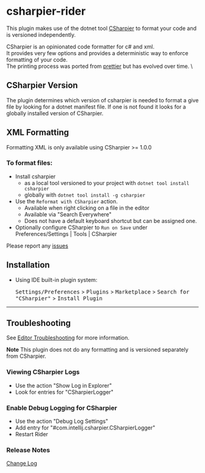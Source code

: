 # csharpier-rider

<!-- Plugin description -->

This plugin makes use of the dotnet tool [CSharpier](https://github.com/belav/csharpier) to format your code and is versioned independently.

CSharpier is an opinionated code formatter for c# and xml. \
It provides very few options and provides a deterministic way to enforce formatting of your code. \
The printing process was ported from [prettier](https://prettier.io) but has evolved over time. \

## CSharpier Version

The plugin determines which version of csharpier is needed to format a give file by looking for a dotnet manifest file. If one is not found it looks for a globally installed version of CSharpier.

## XML Formatting
Formatting XML is only available using CSharpier >= 1.0.0

### To format files:

- Install csharpier
  - as a local tool versioned to your project with `dotnet tool install csharpier`
  - globally with `dotnet tool install -g csharpier`
- Use the `Reformat with CSharpier` action.
  - Available when right clicking on a file in the editor
  - Available via "Search Everywhere"
  - Does not have a default keyboard shortcut but can be assigned one.
- Optionally configure CSharpier to `Run on Save` under Preferences/Settings | Tools | CSharpier

Please report any [issues](https://github.com/belav/csharpier/issues)

## Installation

- Using IDE built-in plugin system:

  <kbd>Settings/Preferences</kbd> > <kbd>Plugins</kbd> > <kbd>Marketplace</kbd> > <kbd>Search for "CSharpier"</kbd> >
  <kbd>Install Plugin</kbd>

---

## Troubleshooting

See [Editor Troubleshooting](https://csharpier.com/docs/EditorsTroubleshooting) for more information.

**Note** This plugin does not do any formatting and is versioned separately from CSharpier.

### Viewing CSharpier Logs

- Use the action "Show Log in Explorer"
- Look for entries for "CSharpierLogger"

### Enable Debug Logging for CSharpier

- Use the action "Debug Log Settings"
- Add entry for "#com.intellij.csharpier.CSharpierLogger"
- Restart Rider

### Release Notes

[Change Log](https://github.com/belav/csharpier/blob/main/Src/CSharpier.Rider/CHANGELOG.md)

<!-- Plugin description end -->
